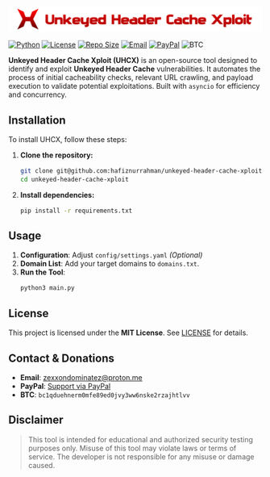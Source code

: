 ![uhcx icon](assets/static/uhcx.png)

[![Python](https://img.shields.io/badge/Python-3.10%2B-3776BF?logo=python&logoColor=white)](https://www.python.org/)
[![License](https://img.shields.io/badge/License-MIT-A31F34?logo=opensourceinitiative&logoColor=white)](./LICENSE)
[![Repo Size](https://img.shields.io/github/repo-size/hafiznurrahman/unkeyed-header-cache-xploit?color=008000&logo=github&logoColor=white)](https://github.com/hafiznurrahman/unkeyed-header-cache-xploit)
[![Email](https://img.shields.io/badge/Email-ProtonMail-6D4AFF?logo=protonmail&logoColor=white)](mailto:zexxondominatez@proton.me)
[![PayPal](https://img.shields.io/badge/Donate-PayPal-00457C?logo=paypal&logoColor=white)](https://www.paypal.me/HafizNurRahman12)
![BTC](https://img.shields.io/badge/BTC-Donate-E28000?logo=bitcoin&logoColor=white)

**Unkeyed Header Cache Xploit (UHCX)** is an open-source tool designed to identify and exploit **Unkeyed Header Cache** vulnerabilities. It automates the process of initial cacheability checks, relevant URL crawling, and payload execution to validate potential exploitations. Built with `asyncio` for efficiency and concurrency.

## Installation

To install UHCX, follow these steps:

1.  **Clone the repository:**
    ```bash
    git clone git@github.com:hafiznurrahman/unkeyed-header-cache-xploit.git
    cd unkeyed-header-cache-xploit
    ```
2.  **Install dependencies:**
    ```bash
    pip install -r requirements.txt
    ```

## Usage

1.  **Configuration**: Adjust `config/settings.yaml` _(Optional)_
2.  **Domain List**: Add your target domains to `domains.txt`.
3.  **Run the Tool**:
    ```bash
    python3 main.py
    ```

## License

This project is licensed under the **MIT License**. See [LICENSE](./LICENSE) for details.

## Contact & Donations

-   **Email**: [zexxondominatez@proton.me](mailto:zexxondominatez@proton.me)
-   **PayPal**: [Support via PayPal](https://www.paypal.me/HafizNurRahman12)
-   **BTC**: `bc1qduehnerm0mfe89ed0jvy3ww6nske2rzajhtlvv`

## Disclaimer

> This tool is intended for educational and authorized security testing purposes only. Misuse of this tool may violate laws or terms of service. The developer is not responsible for any misuse or damage caused.
